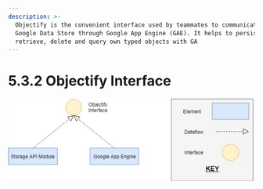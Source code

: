 ```yaml
---
description: >-
  Objectify is the convenient interface used by teammates to communicate with
  Google Data Store through Google App Engine (GAE). It helps to persist,
  retrieve, delete and query own typed objects with GA
---
```


# 5.3.2  Objectify Interface

![FIGURE 7.0: Objectify Interface](../../../.gitbook/assets/image.png)

